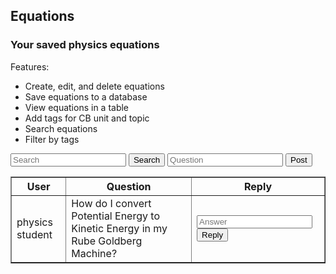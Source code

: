 <head>
	<script src="https://ajax.googleapis.com/ajax/libs/jquery/3.6.1/jquery.min.js"></script>
</head>

## Equations

<h3>Your saved physics equations</h3>

Features:
- Create, edit, and delete equations
- Save equations to a database
- View equations in a table
- Add tags for CB unit and topic
- Search equations
- Filter by tags

<!-- Create inputs for search and question -->

<input id="search" placeholder="Search">
<button onclick="search()">Search</button>

<input id="question" placeholder="Question">
<button onclick="post()">Post</button>

<!-- Create table to display question posts -->

<table id="equationsTable" border="1" style="border-collapse: collapse;">
		<tr>
				<th>User</th>
				<th>Question</th>
				<th>Reply</th>
		</tr>
		<tr>
				<td>physics student</td>
				<td>How do I convert Potential Energy to Kinetic Energy in my Rube Goldberg Machine?</td>
				<td>
                <input id="answer" placeholder="Answer">
                <button onclick="reply()">Reply</button>
                </td>
		</tr>
</table>